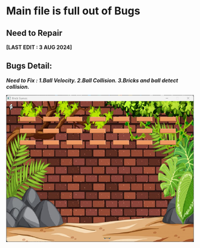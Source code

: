 # Main file is full out of  Bugs

## Need to Repair

**[LAST EDIT : 3 AUG 2024]**

## Bugs Detail:
 ***Need to Fix :
                1.Ball Velocity.
                2.Ball Collision.
                3.Bricks and ball detect collision.***


![image](res/image.png)
